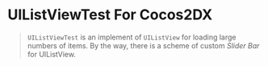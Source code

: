 # UIListViewTest For Cocos2DX
> `UIListViewTest` is an implement of `UIListView` for loading large numbers of items. 
> By the way, there is a scheme of custom *Slider Bar* for UIListView.

